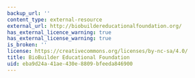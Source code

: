 ```yaml
---
backup_url: ''
content_type: external-resource
external_url: http://biobuildereducationalfoundation.org/
has_external_licence_warning: true
has_external_license_warning: true
is_broken: ''
license: https://creativecommons.org/licenses/by-nc-sa/4.0/
title: BioBuilder Educational Foundation
uid: eba9d24a-41ae-430e-8809-bfeeda846900
---
```

